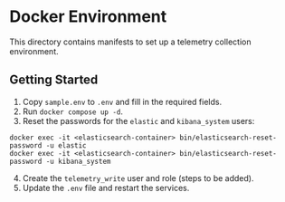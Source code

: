 # Docker Environment

This directory contains manifests to set up a telemetry collection environment.

## Getting Started

1. Copy `sample.env` to `.env` and fill in the required fields.
2. Run `docker compose up -d`.
3. Reset the passwords for the `elastic` and `kibana_system` users:

```
docker exec -it <elasticsearch-container> bin/elasticsearch-reset-password -u elastic
docker exec -it <elasticsearch-container> bin/elasticsearch-reset-password -u kibana_system
```

4. Create the `telemetry_write` user and role (steps to be added).
5. Update the `.env` file and restart the services.
